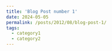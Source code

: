 ```yaml
---
title: 'Blog Post number 1'
date: 2024-05-05
permalink: /posts/2012/08/blog-post-1/
tags:
  - category1
  - category2
---
```

